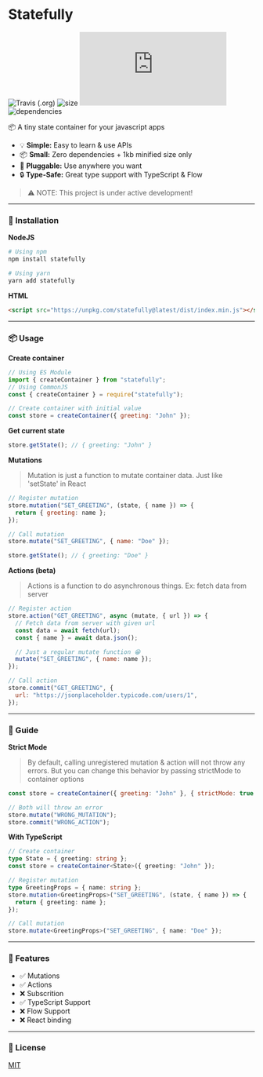 # Statefully

![Travis (.org)](https://img.shields.io/travis/rahmanfadhil/statefully.svg) ![size](https://badgen.net/npm/v/statefully) ![size](https://badgen.net/badgesize/normal/https://unpkg.com/statefully@0.1.3/dist/index.js) ![dependencies](https://badgen.net/npm/dependents/statefully)

📦 A tiny state container for your javascript apps

- 💡 **Simple:** Easy to learn & use APIs
- 📦 **Small:** Zero dependencies + 1kb minified size only
- 🔌 **Pluggable:** Use anywhere you want
- 🔒 **Type-Safe:** Great type support with TypeScript & Flow

> ⚠ NOTE: This project is under active development!

---

### 🔧 Installation

**NodeJS**

```sh
# Using npm
npm install statefully

# Using yarn
yarn add statefully
```

**HTML**

```html
<script src="https://unpkg.com/statefully@latest/dist/index.min.js"></script>
```

---

### 📦 Usage

**Create container**

```js
// Using ES Module
import { createContainer } from "statefully";
// Using CommonJS
const { createContainer } = require("statefully");

// Create container with initial value
const store = createContainer({ greeting: "John" });
```

**Get current state**

```js
store.getState(); // { greeting: "John" }
```

**Mutations**

> Mutation is just a function to mutate container data. Just like 'setState' in React

```js
// Register mutation
store.mutation("SET_GREETING", (state, { name }) => {
  return { greeting: name };
});

// Call mutation
store.mutate("SET_GREETING", { name: "Doe" });

store.getState(); // { greeting: "Doe" }
```

**Actions (beta)**

> Actions is a function to do asynchronous things. Ex: fetch data from server

```js
// Register action
store.action("GET_GREETING", async (mutate, { url }) => {
  // Fetch data from server with given url
  const data = await fetch(url);
  const { name } = await data.json();

  // Just a regular mutate function 😁
  mutate("SET_GREETING", { name: name });
});

// Call action
store.commit("GET_GREETING", {
  url: "https://jsonplaceholder.typicode.com/users/1",
});
```

---

### 📝 Guide

**Strict Mode**

> By default, calling unregistered mutation & action will not throw any errors. But you can change this behavior by passing strictMode to container options

```js
const store = createContainer({ greeting: "John" }, { strictMode: true });

// Both will throw an error
store.mutate("WRONG_MUTATION");
store.commit("WRONG_ACTION");
```

**With TypeScript**

```ts
// Create container
type State = { greeting: string };
const store = createContainer<State>({ greeting: "John" });

// Register mutation
type GreetingProps = { name: string };
store.mutation<GreetingProps>("SET_GREETING", (state, { name }) => {
  return { greeting: name };
});

// Call mutation
store.mutate<GreetingProps>("SET_GREETING", { name: "Doe" });
```

---

### 🌟 Features

- ✅ Mutations
- ✅ Actions
- ❌ Subscrition
- ✅ TypeScript Support
- ❌ Flow Support
- ❌ React binding

---

### 🔑 License

[MIT](https://oss.ninja/mit/rahmanfadhil)
